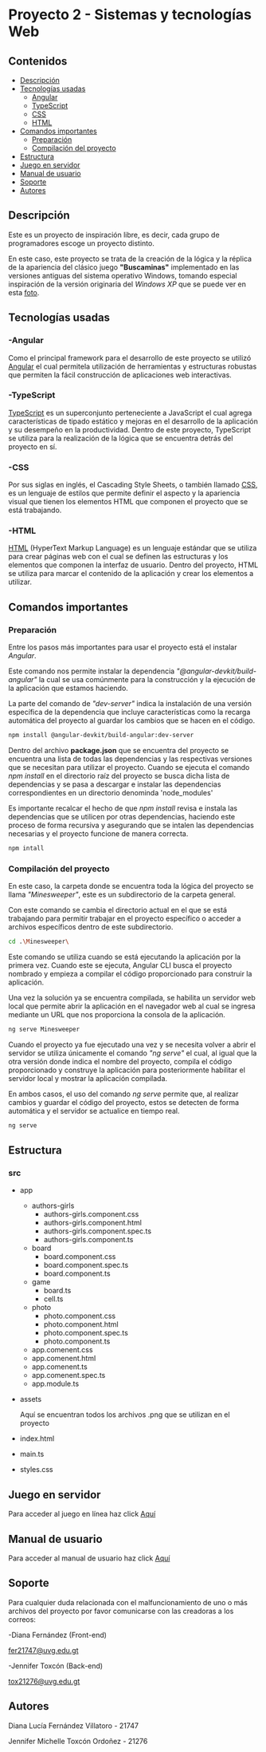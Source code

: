 # Proyecto 2 - Sistemas y tecnologías Web
 
## Contenidos
- [Descripción](https://github.com/Wachuuu15/Proyecto2_web#descripci%C3%B3n)
- [Tecnologías usadas](https://github.com/Wachuuu15/Proyecto2_web#tecnolog%C3%ADas-usadas)
   - [Angular](https://github.com/Wachuuu15/Proyecto2_web#-angular)
   - [TypeScript](https://github.com/Wachuuu15/Proyecto2_web#-typescript)
   - [CSS](https://github.com/Wachuuu15/Proyecto2_web#-css)
   - [HTML](https://github.com/Wachuuu15/Proyecto2_web#-html)
- [Comandos importantes](https://github.com/Wachuuu15/Proyecto2_web#comandos-importantes)
   - [Preparación](https://github.com/Wachuuu15/Proyecto2_web#preparaci%C3%B3n)
   - [Compilación del proyecto](https://github.com/Wachuuu15/Proyecto2_web#compilaci%C3%B3n-del-proyecto)
- [Estructura](https://github.com/Wachuuu15/Proyecto2_web#estructura)
- [Juego en servidor](url)
- [Manual de usuario](url)
- [Soporte](https://github.com/Wachuuu15/Proyecto2_web#soporte)
- [Autores](https://github.com/Wachuuu15/Proyecto2_web#autores)

## Descripción
Este es un proyecto de inspiración libre, es decir, cada grupo de programadores escoge un proyecto distinto.

En este caso, este proyecto se trata de la creación de la lógica y la réplica de la apariencia del clásico juego **"Buscaminas"** implementado en las versiones antiguas del sistema operativo Windows, tomando especial inspiración de la versión originaria del _Windows XP_ que se puede ver en esta [foto](https://www.google.com.gt/url?sa=i&url=https%3A%2F%2Fbuscaminas-pro.com%2F&psig=AOvVaw1r8MGAJahH1YGlP5NUsW5r&ust=1684978241844000&source=images&cd=vfe&ved=0CBEQjRxqFwoTCKCqsZ7njP8CFQAAAAAdAAAAABAE).

## Tecnologías usadas

### -Angular
Como el principal framework para el desarrollo de este proyecto se utilizó [Angular](https://angular.io/start) el cual permitela utilización de herramientas y estructuras robustas que permiten la fácil construcción de aplicaciones web interactivas.

### -TypeScript
[TypeScript](https://www.typescriptlang.org/) es un superconjunto perteneciente a JavaScript el cual agrega características de tipado estático y mejoras en el desarrollo de la aplicación y su desempeño en la productividad. Dentro de este proyecto, TypeScript se utiliza para la realización de la lógica que se encuentra detrás del proyecto en sí.

### -CSS
Por sus siglas en inglés, el Cascading Style Sheets, o también llamado [CSS](https://developer.mozilla.org/es/docs/Web/CSS), es un lenguaje de estilos que permite definir el aspecto y la apariencia visual que tienen los elementos HTML que componen el proyecto que se está trabajando.

### -HTML
[HTML](https://developer.mozilla.org/es/docs/Web/HTML) (HyperText Markup Language) es un lenguaje estándar que se utiliza para crear páginas web con el cual se definen las estructuras y los elementos que componen la interfaz de usuario. Dentro del proyecto, HTML se utiliza para marcar el contenido de la aplicación y crear los elementos a utilizar.

## Comandos importantes

### Preparación
Entre los pasos más importantes para usar el proyecto está el instalar _Angular_.

Este comando nos permite instalar la dependencia _"@angular-devkit/build-angular"_ la cual se usa comúnmente para la construcción y la ejecución de la aplicación que estamos haciendo.

La parte del comando de _"dev-server"_ indica la instalación de una versión específica de la dependencia que incluye características como la recarga automática del proyecto al guardar los cambios que se hacen en el código.
```bash
npm install @angular-devkit/build-angular:dev-server
```

Dentro del archivo **package.json** que se encuentra del proyecto se encuentra una lista de todas las dependencias y las respectivas versiones que se necesitan para utilizar el proyecto. Cuando se ejecuta el comando _npm install_ en el directorio raíz del proyecto se busca dicha lista de dependencias y se pasa a descargar e instalar las dependencias correspondientes en un directorio denominda 'node_modules'

Es importante recalcar el hecho de que _npm install_ revisa e instala las dependencias que se utilicen por otras dependencias, haciendo este proceso de forma recursiva y asegurando que se intalen las dependencias necesarias y el proyecto funcione de manera correcta.
```bash
npm intall
```

### Compilación del proyecto
En este caso, la carpeta donde se encuentra toda la lógica del proyecto se llama _"Minesweeper"_, este es un subdirectorio de la carpeta general.

Con este comando se cambia el directorio actual en el que se está trabajando para permitir trabajar en el proyecto específico o acceder a archivos específicos dentro de este subdirectorio.
```bash
cd .\Minesweeper\
```

Este comando se utiliza cuando se está ejecutando la aplicación por la primera vez. Cuando este se ejecuta, Angular CLI busca el proyecto nombrado y empieza a compilar el código proporcionado para construir la aplicación.

Una vez la solución ya se encuentra compilada, se habilita un servidor web local que permite abrir la aplicación en el navegador web al cual se ingresa mediante un URL que nos proporciona la consola de la aplicación.
```bash
ng serve Minesweeper
```

Cuando el proyecto ya fue ejecutado una vez y se necesita volver a abrir el servidor se utiliza únicamente el comando _"ng serve"_ el cual, al igual que la otra versión donde indica el nombre del proyecto, compila el código proporcionado y construye la aplicación para posteriormente habilitar el servidor local y mostrar la aplicación compilada.

En ambos casos, el uso del comando _ng serve_ permite que, al realizar cambios y guardar el código del proyecto, estos se detecten de forma automática y el servidor se actualice en tiempo real.
```bash
ng serve 
```

## Estructura

### src
- app
  - authors-girls
    - authors-girls.component.css
    - authors-girls.component.html
    - authors-girls.component.spec.ts
    - authors-girls.component.ts
  - board
    - board.component.css
    - board.component.spec.ts
    - board.component.ts
  - game
    - board.ts
    - cell.ts
  - photo
    - photo.component.css
    - photo.component.html
    - photo.component.spec.ts
    - photo.component.ts
  - app.comenent.css
  - app.comenent.html
  - app.comenent.ts
  - app.comenent.spec.ts
  - app.module.ts

- assets

  Aquí se encuentran todos los archivos .png que se utilizan en el proyecto
- index.html
- main.ts
- styles.css


## Juego en servidor
Para acceder al juego en línea haz click [Aquí](https://minesweeper-824cd.web.app)

## Manual de usuario
Para acceder al manual de usuario haz click [Aquí](https://docs.google.com/document/d/1ISm6zjf7h1rNE57-bgc2l2JACaUzgubJOGXbRRj5D_0/edit?usp=sharing)

## Soporte
Para cualquier duda relacionada con el malfuncionamiento de uno o más archivos del proyecto por favor comunicarse con las creadoras a los correos:

-Diana Fernández (Front-end)

fer21747@uvg.edu.gt

-Jennifer Toxcón (Back-end)

tox21276@uvg.edu.gt

## Autores
Diana Lucía Fernández Villatoro - 21747

Jennifer Michelle Toxcón Ordoñez - 21276
